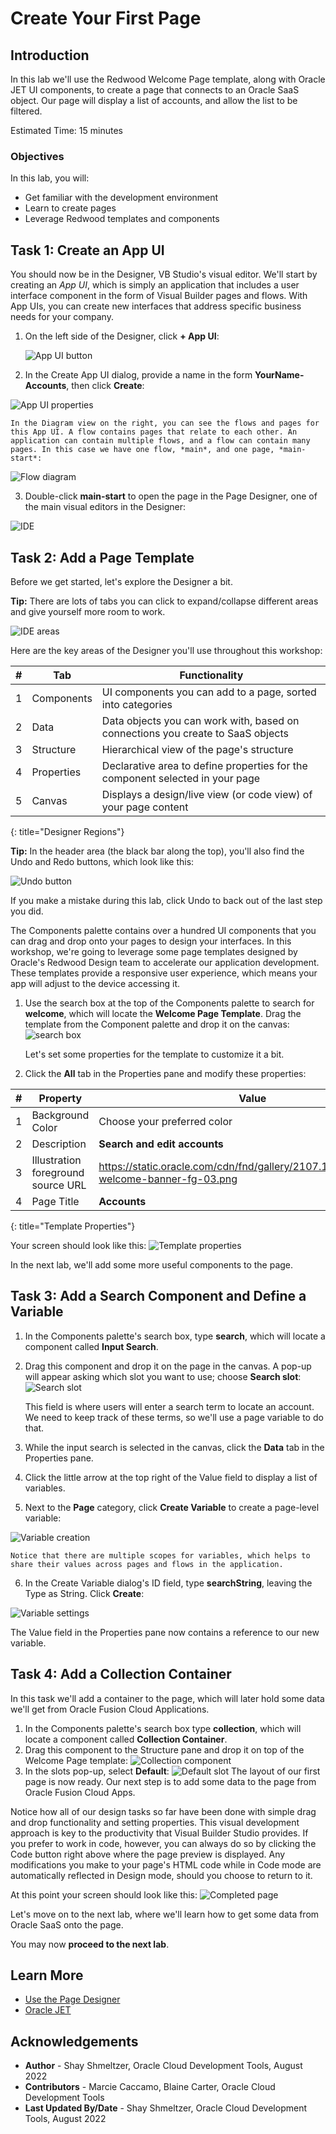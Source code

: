 # Create Your First Page

## Introduction

In this lab we'll use the Redwood Welcome Page template, along with Oracle JET UI components, to create a page that connects to an Oracle SaaS object.  Our page will display a list of accounts, and allow the list to be filtered.

Estimated Time: 15 minutes

### Objectives

In this lab, you will:
* Get familiar with the development environment
* Learn to create pages
* Leverage Redwood templates and components

## Task 1: Create an App UI

You should now be in the Designer, VB Studio's visual editor. We'll start by creating an *App UI*, which is simply an application that includes a user interface component in the form of Visual Builder pages and flows. With App UIs, you can create new interfaces that address specific business needs for your company.

1. On the left side of the Designer, click **+ App UI**:  

	![App UI button](images/results.png)


2. In the Create App UI dialog, provide a name in the form **YourName-Accounts**, then click **Create**:

  ![App UI properties](images/wssettings.png)

	In the Diagram view on the right, you can see the flows and pages for this App UI. A flow contains pages that relate to each other. An application can contain multiple flows, and a flow can contain many pages. In this case we have one flow, *main*, and one page, *main-start*:

  ![Flow diagram](images/appflow.png)

3. Double-click  **main-start** to open the page in the Page Designer, one of the main visual editors in the Designer:

  ![IDE](images/IDE.png)

## Task 2: Add a Page Template

Before we get started, let's explore the Designer a bit.

**Tip:** There are lots of tabs you can click to expand/collapse different areas and give yourself more room to work.

  ![IDE areas](images/IDE2.png)

Here are the key areas of the Designer you'll use throughout this workshop:

| # | Tab | Functionality |
| --- | --- | --- |
| 1 | Components | UI components you can add to a page, sorted into categories  |
| 2 | Data | Data objects you can work with, based on connections you create to SaaS objects |
| 3 | Structure | Hierarchical view of the page's structure  |
| 4 |Properties | Declarative area to define properties for the component selected in your page |
| 5 |Canvas | Displays a design/live view (or code view) of your page content |
{: title="Designer Regions"}

**Tip:** In the header area (the black bar along the top), you'll also find the Undo and Redo buttons, which look like this:

  ![Undo button](images/undo.png)

If you make a mistake during this lab, click Undo to back out of the last step you did.

The Components palette contains over a hundred UI components that you can drag and drop onto your pages to design your interfaces. In this workshop, we're going to leverage some page templates designed by Oracle's Redwood Design team to accelerate our application development. These templates provide a responsive user experience, which means your app will adjust to the device accessing it.

1. Use the search box at the top of the Components palette to search for **welcome**, which will locate the **Welcome Page Template**. Drag the template from the Component palette and drop it on the canvas:
  ![search box](images/welcome.png)

	Let's set some properties for the template to customize it a bit.

2. Click the **All** tab in the Properties pane and modify these properties:

| # | Property | Value |
| --- | --- | --- |
| 1 | Background Color | Choose your preferred color  |
| 2 | Description| **Search and edit accounts** |
| 3 | Illustration foreground source URL | https://static.oracle.com/cdn/fnd/gallery/2107.1.0/images/illust-welcome-banner-fg-03.png |
| 4 |Page Title | **Accounts** |
{: title="Template Properties"}

Your screen should look like this:
  ![Template properties](images/properties.png)

In the next lab, we'll add some more useful components to the page.

## Task 3: Add a Search Component and Define a Variable

1. In the Components palette's search box, type **search**, which will locate a component called **Input Search**.
2. Drag this component and drop it on the page in the canvas. A pop-up will appear asking which slot you want to use; choose **Search slot**:
  ![Search slot](images/slot.png)

	This field is where users will enter a search term to locate an account. We need to keep track of these terms, so we'll use a page variable to do that.

3. While the input search is selected in the canvas, click the **Data** tab in the Properties pane.

4. Click the little arrow at the top right of the Value field to display a list of variables.

5. Next to the **Page** category, click **Create Variable** to create a page-level variable:

  ![Variable creation](images/variable.png)

	Notice that there are multiple scopes for variables, which helps to share their values across pages and flows in the application.

6. In the Create Variable dialog's ID field, type **searchString**, leaving the Type as String. Click **Create**:

  ![Variable settings](images/variablesettings.png)

The Value field in the Properties pane now contains a reference to our new variable.

## Task 4: Add a Collection Container  

In this task we'll add a container to the page, which will later hold some data we'll get from Oracle Fusion Cloud Applications.

1. In the Components palette's search box type **collection**, which will locate a component called **Collection Container**.
2. Drag this component to the Structure pane and drop it on top of the Welcome Page template:
  ![Collection component](images/collection.png)
3. In the slots pop-up, select **Default**:
  ![Default slot](images/slot.png)
The layout of our first page is now ready.  Our next step is to add some data to the page from Oracle Fusion Cloud Apps.

Notice how all of our design tasks so far have been done with simple drag and drop functionality and setting properties. This visual development approach is key to the productivity that Visual Builder Studio provides. If you prefer to work in code, however, you can always do so by clicking the Code button right above where the page preview is displayed. Any modifications you make to your page's HTML code while in Code mode are automatically reflected in Design mode, should you choose to return to it.  

At this point your screen should look like this:
  ![Completed page](images/complete.png)

Let's move on to the next lab, where we'll learn how to get some data from Oracle SaaS onto the page.

You may now **proceed to the next lab**.


## Learn More

* [Use the Page Designer](https://docs.oracle.com/en/cloud/paas/visual-builder/visualbuilder-building-appui/get-started1.html#GUID-CC2B203D-51D3-4408-8D0B-4E26C86BCBC0)
* [Oracle JET](http://oracle.com/jet)

## Acknowledgements
* **Author** - Shay Shmeltzer, Oracle Cloud Development Tools, August 2022
* **Contributors** -  Marcie Caccamo, Blaine Carter, Oracle Cloud Development Tools
* **Last Updated By/Date** - Shay Shmeltzer, Oracle Cloud Development Tools, August 2022
